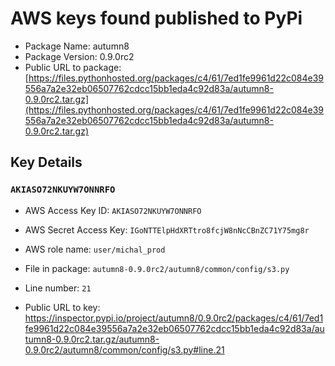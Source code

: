 # AWS keys found published to PyPi

* Package Name: autumn8
* Package Version: 0.9.0rc2
* Public URL to package: [https://files.pythonhosted.org/packages/c4/61/7ed1fe9961d22c084e39556a7a2e32eb06507762cdcc15bb1eda4c92d83a/autumn8-0.9.0rc2.tar.gz](https://files.pythonhosted.org/packages/c4/61/7ed1fe9961d22c084e39556a7a2e32eb06507762cdcc15bb1eda4c92d83a/autumn8-0.9.0rc2.tar.gz)

## Key Details

### `AKIASO72NKUYW7ONNRFO`

* AWS Access Key ID: `AKIASO72NKUYW7ONNRFO`
* AWS Secret Access Key: `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` 
* AWS role name: `user/michal_prod`
* File in package: `autumn8-0.9.0rc2/autumn8/common/config/s3.py`
* Line number: `21`

* Public URL to key: https://inspector.pypi.io/project/autumn8/0.9.0rc2/packages/c4/61/7ed1fe9961d22c084e39556a7a2e32eb06507762cdcc15bb1eda4c92d83a/autumn8-0.9.0rc2.tar.gz/autumn8-0.9.0rc2/autumn8/common/config/s3.py#line.21


